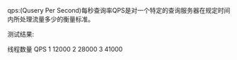 qps:(Qusery Per Second)每秒查询率QPS是对一个特定的查询服务器在规定时间内所处理流量多少的衡量标准。

测试结果:

线程数量                QPS
    1                12000
    2                28000
    3                41000
    
